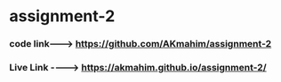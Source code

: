 # assignment-2
### code link---> https://github.com/AKmahim/assignment-2
### Live Link ----> https://akmahim.github.io/assignment-2/
